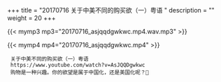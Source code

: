 +++
title = "20170716  关于中美不同的购买欲（一）粤语 "
description = ""
weight = 20
+++

{{< mymp3 mp3="20170716_asjqqdgwkwc.mp4.wav.mp3" >}}

{{< mymp4 mp4="20170716_asjqqdgwkwc.mp4" >}}

     关于中美不同的购买欲（一）粤语 
     https://www.youtube.com/watch?v=AsJQQDgwkwc 
     购物是一种兴趣。你的欲望是属于中国化，还是美国化呢？🤔 
